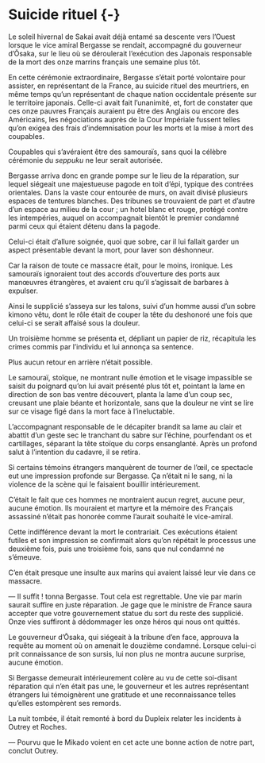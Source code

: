 # Suicide rituel {-}

Le soleil hivernal de Sakai avait déjà entamé sa descente vers l’Ouest lorsque
le vice amiral Bergasse se rendait, accompagné du gouverneur d’Ōsaka, sur le
lieu où se déroulerait l’exécution des Japonais responsable de la mort des
onze marrins français une semaine plus tôt.

En cette cérémonie extraordinaire, Bergasse s’était porté volontaire pour
assister, en représentant de la France, au suicide rituel des meurtriers, en
même temps qu’un représentant de chaque nation occidentale présente sur le
territoire japonais. Celle-ci avait fait l’unanimité, et, fort de constater que
ces onze pauvres Français auraient pu être des Anglais ou encore des
Américains, les négociations auprès de la Cour Impériale fussent telles qu’on
exigea des frais d’indemnisation pour les morts et la mise à mort des
coupables.

Coupables qui s’avéraient être des samouraïs, sans quoi la célèbre cérémonie
du *seppuku* ne leur serait autorisée.

Bergasse arriva donc en grande pompe sur le lieu de la réparation, sur lequel
siégeait une majestueuse pagode en toit d’épi, typique des contrées orientales.
Dans la vaste cour entourée de murs, on avait divisé plusieurs espaces de
tentures blanches. Des tribunes se trouvaient de part et d’autre d’un espace
au milieu de la cour ; un hotel blanc et rouge, protégé contre les intempéries,
auquel on accompagnait bientôt le premier condamné parmi ceux qui étaient
détenu dans la pagode.

Celui-ci était d’allure soignée, quoi que sobre, car il lui fallait garder un
aspect présentable devant la mort, pour laver son déshonneur.

Car la raison de toute ce massacre était, pour le moins, ironique. Les
samouraïs ignoraient tout des accords d’ouverture des ports aux manœuvres
étrangères, et avaient cru qu’il s’agissait de barbares à expulser.

Ainsi le supplicié s’asseya sur les talons, suivi d’un homme aussi d’un sobre
kimono vêtu, dont le rôle était de couper la tête du deshonoré une fois que
celui-ci se serait affaisé sous la douleur.

Un troisième homme se présenta et, dépliant un papier de riz, récapitula les
crimes commis par l’individu et lui annonça sa sentence.

Plus aucun retour en arrière n’était possible.

Le samouraï, stoïque, ne montrant nulle émotion et le visage impassible se
saisit du poignard qu’on lui avait présenté plus tôt et, pointant la lame en
direction de son bas ventre découvert, planta la lame d’un coup sec, creusant
une plaie béante et horizontale, sans que la douleur ne vint se lire sur ce
visage figé dans la mort face à l’ineluctable.

L’accompagnant responsable de le décapiter brandit sa lame au clair et abattit
d’un geste sec le tranchant du sabre sur l’échine, pourfendant os et
cartillages, séparant la tête stoïque du corps ensanglanté. Après un profond
salut à l’intention du cadavre, il se retira.

Si certains témoins étrangers manquèrent de tourner de l’œil, ce spectacle eut
une impression profonde sur Bergasse. Ça n’était ni le sang, ni la violence de
la scène qui le faisaient bouillir intérieurement.

C’était le fait que ces hommes ne montraient aucun regret, aucune peur, aucune
émotion. Ils mouraient et martyre et la mémoire des Français assassiné n’était
pas honorée comme l’aurait souhaité le vice-amiral.

Cette indifférence devant la mort le contrariait. Ces exécutions étaient
futiles et son impression se confirmait alors qu’on répétait le processus une
deuxième fois, puis une troisième fois, sans que nul condamné ne s’émeuve.

C’en était presque une insulte aux marins qui avaient laissé leur vie dans ce
massacre.

— Il suffit ! tonna Bergasse. Tout cela est regrettable. Une vie par marin
saurait suffire en juste réparation. Je gage que le ministre de France saura
accepter que votre gouvernement statue du sort du reste des supplicié. Onze
vies suffiront à dédommager les onze héros qui nous ont quittés.

Le gouverneur d’Ōsaka, qui siégeait à la tribune d’en face, approuva la
requête au moment où on amenait le douzième condamné. Lorsque celui-ci prit
connaissance de son sursis, lui non plus ne montra aucune surprise, aucune
émotion.

Si Bergasse demeurait intérieurement colère au vu de cette soi-disant
réparation qui n’en était pas une, le gouverneur et les autres représentant
étrangers lui témoignèrent une gratitude et une reconnaissance telles qu’elles
estompèrent ses remords.

La nuit tombée, il était remonté à bord du Dupleix relater les incidents à
Outrey et Roches.

— Pourvu que le Mikado voient en cet acte une bonne action de notre part,
conclut Outrey.
